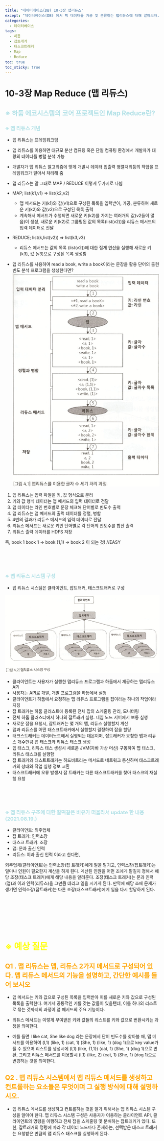 ```yaml
---
title: "데이터베이스(DB) 10-3장 맵리듀스"
except: "데이터베이스(DB) 에서 빅 데이터를 가공 및 분류하는 맵리듀스에 대해 알아보자."
categories:
  - 데이터베이스
tags:
  - 하둡
  - 잡트래커
  - 태스크트래커
  - Map
  - Reduce
toc: true
toc_sticky: true
---
```


# 10-3장 Map Reduce (맵 리듀스)
## <span style = "color:powderblue"> ※ 하둡 에코시스템의 코어 프로젝트인 Map Reduce란?

### <span style = "color:powderblue"> ※ 맵 리듀스 개념
- 맵 리듀스는 프레임워크임
- 맵 리듀스를 이용하면 대규모 분산 컴퓨팅 혹은 단일 컴퓨팅 환경에서 개발자가 대량의 데이터를 병렬 분석 가능
- 개발자가 맵 리듀스 알고리즘에 맞게 개발시 데이터 입출력 병렬처리등의 작업을 프레임워크가 알아서 처리해 줌
- 맵 리듀스는 말 그대로 MAP / REDUCE 이렇게 두가지로 나뉨

- MAP; list(k1,v1) => list(k2,v2)
	- 맵 메서드는 키(k1)와 값(v1)으로 구성된 목록을 입력받아, 가공, 분류하여 새로운 키(k2)와 값(v2)으로 구성된 목록 출력
	- 계속해서 메서드가 수행되면 새로운 키(k2)를 가지는 여러개의 값(v2들이 많음)이 생성, 새로운 키(k2)로 그룹핑된 값의 목록(list(v2))을 리듀스 메서드의 입력 데이터로 전달

- REDUCE; list(k,list(v2)) => list(k3,v3)
	- 리듀스 메서드는 값의 목록 (list(v2))에 대한 집계 연산을 실행해 새로운 키(k3), 값 (v3)으로  구성된 목록 생성함


- 맵 리듀스를 사용하여 read a book, write a book이라는 문장을 활용 단어의 출현빈도 분석 프로그램을 생성한다면?
![image](/images/DB-10(3)-01.png)

1. 맵 리듀스는 입력 파일을 키, 값 형식으로 분리
2. 키와 값 형식 데이터는 맵 메서드의 입력 데이터로 전달
3. 맵 데이터는 라인 번호별로 문장 체크해 단어별로 빈도수 출력
4. 맵 리듀스는 맵 메서드의 출력 데이터를 정렬, 병합
5. 4번의 결과가 리듀스 메서드의 입력 데이터로 전달
6. 리듀스 메서드는 새로운 키인 단어별로 각 단어의 빈도수를 합산 출력
7. 리듀스 출력 데이터를 HDFS 저장

즉, book 1 book 1 -> book (1,1) -> book 2 이 되는 것! //EASY

<br><br><br>

### <span style = "color:powderblue"> ※ 맵 리듀스 시스템 구성
- 맵 리듀스 시스템은 클라이언트, 잡트래커, 태스크트래커로 구성

![image](/images/DB-10(3)-02.png)

- 클라이언트는 사용자가 실행한 맵리듀스 프로그램과 하둡에서 제공하는 맵리듀스 API
- 사용자는 API로 개발, 개발 프로그램을 하둡에서 실행
- 클라이언트가 하둡에서 요청하는 맵 리듀스 프로그램을 잡이라는 하나의 작업이라 지칭
- 잡 트래커는 하둡 클러스트에 등록된 전체 잡의 스케줄링 관리, 모니터링
- 전체  하둡 클러스터에서 하나의 잡트래커 실행. 네임 노드 서버에서 보통 실행
- 새로운 잡을 요청시, 잡트래커는 몇 개의 맵, 리듀스 실행할지 계산
- 맵과 리듀스를 어떤 태스크트래커에서 실행할지 결정하여 잡을 할당
- 태크스트래커는 데이터노드에서 실행되는 데몬이며, 잡트래커가 요청한 맵과 리듀스 개수만큼 맵 태스크와 리듀스 태스크 생성
- 맵 태스크, 리듀스 태스 생성시 새로운 JVM(자바 가상 머신) 구동하여 맵 태스크, 리듀스 태스크를 실행함
- 잡 트래커와 태스트트래커는 하드비트라는 메서드로 네트워크 통신하며 태스크트래커의 상태와 작업 실행 정보 교환
- 태스크트래커에 오류 발생시 잡 트래커는 다른 태스크트래커를 찾아 태스크의 재실행 요청

<br><br><br>

### <span style = "color:powderblue"> ※ 맵 리듀스 구조에 대한 찰떡같은 비유가 떠올라서 update 한 내용(2021.08.19.)

- 클라이언트: 외주업체
- 잡 트래커: 인력소장
- 태스크 트래커: 조장
- 맵: 문과 출신 인력
- 리듀스: 이과 출신 인력
이라고 한다면,

외주업체(클라이언트)는 인력소장(잡 트래커)에게 일을 맡기고, 인력소장(잡트래커)는 얼마나 인원이 필요한지 계산을 하게 된다. 계산된 인원을 어떤 조에게 맡길지 정해서 해당 조장(태스크 트래커)에게 해당 내용을 알려준다. 조장(태스크 트래커)는 문과 인력(맵)과 이과 인력(리듀스)을 그만큼 데리고 일을 시키게 된다. 만약에 해당 조에 문제가 생기면 인력소장(잡트래커)는 다른 조장(태스크트래커)에게 일을 다시 할당하게 된다.

<br><br><br>
<br><br><br>


# <span style = "color:Yellow">**※ 예상 질문**
## <span style = "color:Orange"> **Q1 . 맵 리듀스는 맵, 리듀스 2가지 메서드로 구성되어 있다. 맵 리듀스 메서드의 기능을 설명하고, 간단한 예시를 들어 보시오** </span>

- 맵 메서드는 키와 값으로 구성된 목록을 입력받아 이를 새로운 키와 값으로 구성된 목록을 출력한다. 여기서 공통적인 키를 갖는 값들이 있을텐데, 이를 하나의 리스트로 묶는 것까지의 과정이 맵 메서드의 주요 기능이다.

- 리듀스 메서드는 이렇게 부여받은 키와 값들의 리스트를 키와 값으로 변환시키는 과정을 의미한다.

- 예를 들면 I like cat, She like dog 라는 문장에서 단어 빈도수를 찾아볼 때, 맵 메서드를 이용하여 (I,1) (like, 1) (cat, 1) (She, 1) (like, 1) (dog 1)으로 key value가 될 수 있으며 리스트를 생성시에 (I,1) (like, {1,1}) (cat, 1) (She, 1) (dog 1)으로 변환, 그리고 리듀스 메서드를 이용할시 (I,1) (like, 2) (cat, 1) (She, 1) (dog 1)으로 변경하는 것을 의미한다.

## <span style = "color:Orange"> **Q2 . 맵 리듀스 시스템에서 맵 리듀스 메서드를 생성하고 컨트롤하는 요소들은 무엇이며 그 실행 방식에 대해 설명하시오.** </span>

- 맵 리듀스 메서드를 생성하고 컨트롤하는 것을 알기 위해서는 맵 리듀스 시스템 구성을 알아야 한다. 맵 리듀스 시스템 구성은 사용자가 이용하는 클라이언트 API, 클라이언트의 명령을 이행하고 전체 잡을 스케줄링 및 분배하는 잡트래커가 있다. 또한, 잡트래커의 명령에 따라 각 데이터 노드마다 존재하는, 선택받은 태스크 트래커는 요청받은 만큼의 맵 리듀스 태스크를 실행하게 된다.
